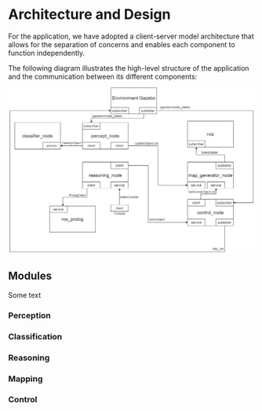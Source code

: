 # Architecture and Design

For the application, we have adopted a client-server model architecture that allows for the separation of concerns and enables each component to function independently.

The following diagram illustrates the high-level structure of the application and the communication between its different components:

![System Architecture](../images/architecture.jpeg)


## Modules

Some text

### Perception

### Classification

### Reasoning

### Mapping

### Control
